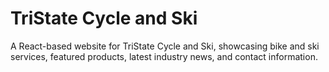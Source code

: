 # TriState Cycle and Ski
A React-based website for TriState Cycle and Ski, showcasing bike and ski services, featured products, latest industry news, and contact information.
